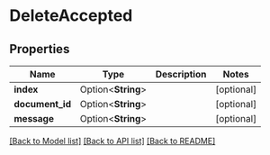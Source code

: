 # DeleteAccepted

## Properties

Name | Type | Description | Notes
------------ | ------------- | ------------- | -------------
**index** | Option<**String**> |  | [optional]
**document_id** | Option<**String**> |  | [optional]
**message** | Option<**String**> |  | [optional]

[[Back to Model list]](../README.md#documentation-for-models) [[Back to API list]](../README.md#documentation-for-api-endpoints) [[Back to README]](../README.md)


